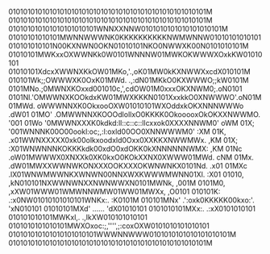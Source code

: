 010101010101010101010101010101010101010101010101010101M
010101010101010101010101010101010101010101010101010101M
010101010101010101010101WNNXXNNW0101010101010101010101M
01010101010101MWNNWWWNK0KKKKKKKKKKNWMWNNW01010101010101
010101010101N00KXNWN0OKN01010101NKO0NWWXK00N0101010101M
01010101MWKxxOXWWNKk0W0101WNNNW01MWKOKWWWXOxkKW01010101
01010101XdcxXWWNXKkOW01MKo,'.,oK01MW0kKXNWWXxcdX010101M
010101Wk;;OWWWXK0OxK01MWd.  .,:dN01MKkO0KXWWWO;;kW0101M
0101MNo.;0MWNXKOxxd001010c,',cdOW01M0xxxOKXNWM0;.oN0101
0101Nl.'OMWWNXKOOkdxKW01MWXKKKN0101XxxkkO0XNWWWO'.oN01M
01MWd. oWWWNNXK0OkxooOXW01010101WXOddxkOKXNNNWWWo .dW01
01MO' .OMWWNNXKOOOdlollxO0KKKK0OkooooxOkOKXXNWWMO. '001
01Wo  '0MWWNXXXK0kdkd:ll::c::c::llcxxok0XXXXNNWM0'  oWM
01X;  '001WNNNK00O00ookl:oc;,:l:oxld00OO0XNNWWWM0'  :XM
01K,  .x01WWNXXXXX0xk00olkxoodxld0Oxx0XXKKXNWWMWx.  ,KM
01X;   :X01WNWNNNKOKKKkdk00xdO0xdOKK0kXNNNNNNWMX:   ,KM
01Nc   .oW01MWWWX0XNXXk0XK0kxO0KOkXXNX0XWWW01MWd.   cNM
01Mx.   .dW01MWXXWWNWKONXXXOOKXXXOKWNWNKX0101Nd.   .x01
01MXc    .lX01WNWMWWNKXWNWN00NNXWXKWWWMWNN01Xl.    :X01
01010,     ,kN010101NXWWNWNXXNWNWWXN0101MWNk,     ,001M
0101M0,      ,xXW01WWW01WMWNNWMW01WW01MWXx,      ,O0101
010101K:       .:x0NW01010101010101WNKx:.       :K0101M
010101MNx'        .':oxk0KKKKK00kxo:'.        'xN010101
01010101MXd'             ......             'dX01010101
0101010101MXx:.                          .:xX0101010101
010101010101MWKxl,.                  .,lkXW010101010101
0101010101010101MWXOxoc:;,'''',;:coxOXW0101010101010101
010101010101010101010101WWWNNWWW0101010101010101010101M
010101010101010101010101010101010101010101010101010101M
